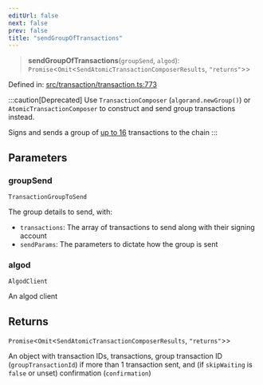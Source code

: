 ```yaml
---
editUrl: false
next: false
prev: false
title: "sendGroupOfTransactions"
---
```


> **sendGroupOfTransactions**(`groupSend`, `algod`): `Promise`\<`Omit`\<`SendAtomicTransactionComposerResults`, `"returns"`\>\>

Defined in: [src/transaction/transaction.ts:773](https://github.com/algorandfoundation/algokit-utils-ts/blob/e57e96ab17213653e656688e8d7251c0107554cf/src/transaction/transaction.ts#L773)

:::caution[Deprecated]
Use `TransactionComposer` (`algorand.newGroup()`) or `AtomicTransactionComposer` to construct and send group transactions instead.

Signs and sends a group of [up to 16](https://developer.algorand.org/docs/get-details/atomic_transfers/#create-transactions) transactions to the chain
:::

## Parameters

### groupSend

`TransactionGroupToSend`

The group details to send, with:
  * `transactions`: The array of transactions to send along with their signing account
  * `sendParams`: The parameters to dictate how the group is sent

### algod

`AlgodClient`

An algod client

## Returns

`Promise`\<`Omit`\<`SendAtomicTransactionComposerResults`, `"returns"`\>\>

An object with transaction IDs, transactions, group transaction ID (`groupTransactionId`) if more than 1 transaction sent, and (if `skipWaiting` is `false` or unset) confirmation (`confirmation`)
